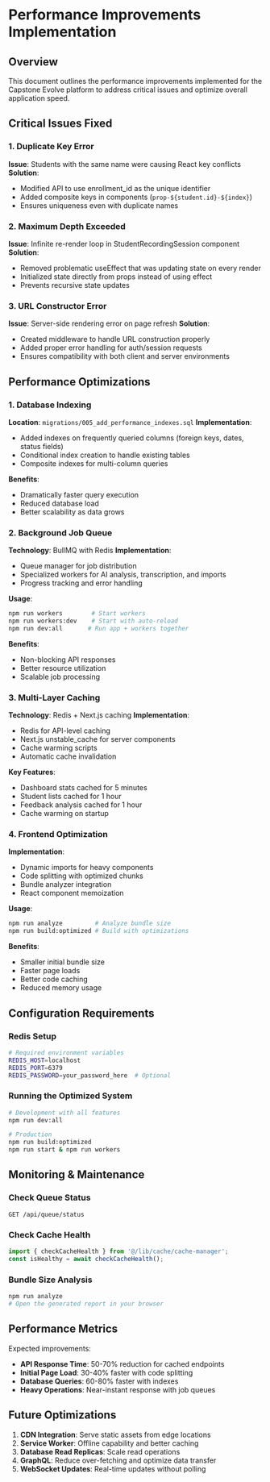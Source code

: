 # Performance Improvements Implementation

## Overview
This document outlines the performance improvements implemented for the Capstone Evolve platform to address critical issues and optimize overall application speed.

## Critical Issues Fixed

### 1. Duplicate Key Error
**Issue**: Students with the same name were causing React key conflicts
**Solution**: 
- Modified API to use enrollment_id as the unique identifier
- Added composite keys in components (`prop-${student.id}-${index}`)
- Ensures uniqueness even with duplicate names

### 2. Maximum Depth Exceeded
**Issue**: Infinite re-render loop in StudentRecordingSession component
**Solution**: 
- Removed problematic useEffect that was updating state on every render
- Initialized state directly from props instead of using effect
- Prevents recursive state updates

### 3. URL Constructor Error
**Issue**: Server-side rendering error on page refresh
**Solution**: 
- Created middleware to handle URL construction properly
- Added proper error handling for auth/session requests
- Ensures compatibility with both client and server environments

## Performance Optimizations

### 1. Database Indexing
**Location**: `migrations/005_add_performance_indexes.sql`
**Implementation**:
- Added indexes on frequently queried columns (foreign keys, dates, status fields)
- Conditional index creation to handle existing tables
- Composite indexes for multi-column queries

**Benefits**:
- Dramatically faster query execution
- Reduced database load
- Better scalability as data grows

### 2. Background Job Queue
**Technology**: BullMQ with Redis
**Implementation**:
- Queue manager for job distribution
- Specialized workers for AI analysis, transcription, and imports
- Progress tracking and error handling

**Usage**:
```bash
npm run workers        # Start workers
npm run workers:dev    # Start with auto-reload
npm run dev:all       # Run app + workers together
```

**Benefits**:
- Non-blocking API responses
- Better resource utilization
- Scalable job processing

### 3. Multi-Layer Caching
**Technology**: Redis + Next.js caching
**Implementation**:
- Redis for API-level caching
- Next.js unstable_cache for server components
- Cache warming scripts
- Automatic cache invalidation

**Key Features**:
- Dashboard stats cached for 5 minutes
- Student lists cached for 1 hour
- Feedback analysis cached for 1 hour
- Cache warming on startup

### 4. Frontend Optimization
**Implementation**:
- Dynamic imports for heavy components
- Code splitting with optimized chunks
- Bundle analyzer integration
- React component memoization

**Usage**:
```bash
npm run analyze         # Analyze bundle size
npm run build:optimized # Build with optimizations
```

**Benefits**:
- Smaller initial bundle size
- Faster page loads
- Better code caching
- Reduced memory usage

## Configuration Requirements

### Redis Setup
```bash
# Required environment variables
REDIS_HOST=localhost
REDIS_PORT=6379
REDIS_PASSWORD=your_password_here  # Optional
```

### Running the Optimized System
```bash
# Development with all features
npm run dev:all

# Production
npm run build:optimized
npm run start & npm run workers
```

## Monitoring & Maintenance

### Check Queue Status
```http
GET /api/queue/status
```

### Check Cache Health
```javascript
import { checkCacheHealth } from '@/lib/cache/cache-manager';
const isHealthy = await checkCacheHealth();
```

### Bundle Size Analysis
```bash
npm run analyze
# Open the generated report in your browser
```

## Performance Metrics

Expected improvements:
- **API Response Time**: 50-70% reduction for cached endpoints
- **Initial Page Load**: 30-40% faster with code splitting
- **Database Queries**: 60-80% faster with indexes
- **Heavy Operations**: Near-instant response with job queues

## Future Optimizations

1. **CDN Integration**: Serve static assets from edge locations
2. **Service Worker**: Offline capability and better caching
3. **Database Read Replicas**: Scale read operations
4. **GraphQL**: Reduce over-fetching and optimize data transfer
5. **WebSocket Updates**: Real-time updates without polling